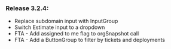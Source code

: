 ### Release 3.2.4:

- Replace subdomain input with InputGroup
- Switch Estimate input to a dropdown
- FTA - Add assigned to me flag to orgSnapshot call
- FTA - Add a ButtonGroup to filter by tickets and deployments